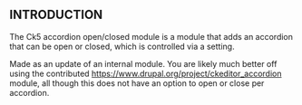 ## INTRODUCTION

The Ck5 accordion open/closed module is a module that adds an accordion that
can be open or closed, which is controlled via a setting.

Made as an update of an internal module. You are likely much better off using the
contributed https://www.drupal.org/project/ckeditor_accordion module, all though
this does not have an option to open or close per accordion.
